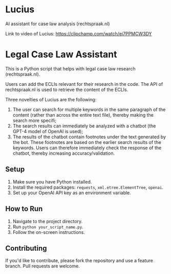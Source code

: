 # Lucius
AI assistant for case law analysis (rechtspraak.nl)

Link to video of Lucius: https://clipchamp.com/watch/ei7PPMCW3DY 

# Legal Case Law Assistant

This is a Python script that helps with legal case law research (rechtspraak.nl). 

Users can add the ECLIs relevant for their research in the code. The API of rechtspraak.nl is used to retrieve the content of the ECLIs. 

Three novelties of Lucius are the following:
1. The user can search for multiple keywords in the same paragraph of the content (rather than across the entire text file), thereby making the search more specifi;
2. The search results can immediately be analyzed with a chatbot (the GPT-4 model of OpenAI is used);
3. The results of the chatbot contain footnotes under the text generated by the bot. These footnotes are based on the earlier search results of the keywords. Users can therefore immediately check the response of the chatbot, thereby increasing accuracy/validation. 

## Setup

1. Make sure you have Python installed.
2. Install the required packages: `requests`, `xml.etree.ElementTree`, `openai`.
3. Set up your OpenAI API key as an environment variable.

## How to Run

1. Navigate to the project directory.
2. Run `python your_script_name.py`.
3. Follow the on-screen instructions.

## Contributing

If you'd like to contribute, please fork the repository and use a feature branch. Pull requests are welcome.
